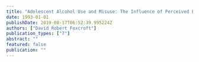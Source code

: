 ```yaml
---
title: "Adolescent Alcohol Use and Misuse: The Influence of Perceived Family Socialization Factors"
date: 1993-01-01
publishDate: 2019-08-17T06:52:39.995224Z
authors: ["David Robert Foxcroft"]
publication_types: ["7"]
abstract: ""
featured: false
publication: ""
---
```


